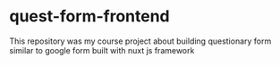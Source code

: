 # quest-form-frontend
This repository was my course project about building questionary form similar to google form built with nuxt js framework
